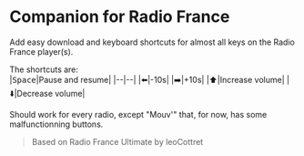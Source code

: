 # Companion for Radio France  

Add easy download and keyboard shortcuts for almost all keys on the Radio France player(s).

The shortcuts are:  
|<kbd>Space</kbd>|Pause and resume|
|--|--|
|:arrow_left:|-10s|
|:arrow_right:|+10s|
|:arrow_up:|Increase volume|
|:arrow_down:|Decrease volume|

Should work for every radio, except "Mouv'" that, for now, has some malfunctionning buttons.

> Based on Radio France Ultimate by leoCottret
